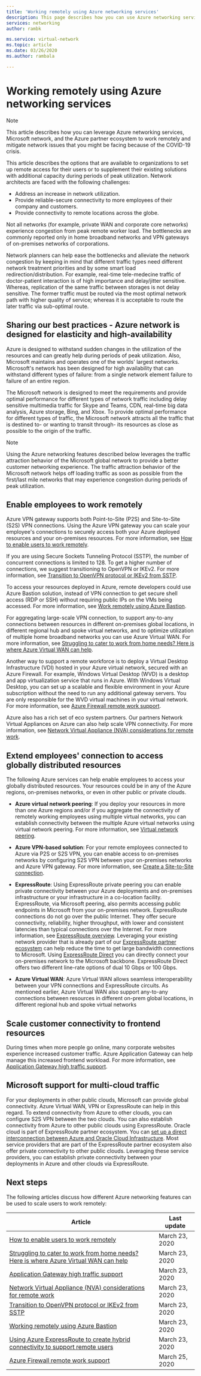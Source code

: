 ```yaml
---
title: 'Working remotely using Azure networking services'
description: This page describes how you can use Azure networking services that are available to enable working remotely and how to mitigate traffic issues resulting from increased number of people working remotely.
services: networking
author: rambk

ms.service: virtual-network
ms.topic: article
ms.date: 03/26/2020
ms.author: rambala

---
```


# Working remotely using Azure networking services

>[!NOTE]
> This article describes how you can leverage Azure networking services, Microsoft network, and the Azure partner ecosystem to work remotely and mitigate network issues that you might be facing because of the COVID-19 crisis.

This article describes the options that are available to organizations to set up remote access for their users or to supplement their existing solutions with additional capacity during periods of peak utilization. Network architects are faced with the following challenges:

- Address an increase in network utilization.
- Provide reliable-secure connectivity to more employees of their company and customers.
- Provide connectivity to remote locations across the globe.

Not all networks (for example, private WAN and corporate core networks) experience congestion from peak remote worker load. The bottlenecks are commonly reported only in home broadband networks and VPN gateways of on-premises networks of corporations.

Network planners can help ease the bottlenecks and alleviate the network congestion by keeping in mind that different traffic types need different network treatment priorities and by some smart load redirection/distribution. For example, real-time tele-medecine traffic of doctor-patient interaction is of high importance and delay/jitter sensitive. Whereas, replication of the same traffic between storages is not delay sensitive. The former traffic must be routed via the most optimal network path with higher quality of service; whereas it is acceptable to route the later traffic via sub-optimal route.



## Sharing our best practices - Azure network is designed for elasticity and high-availability

Azure is designed to withstand sudden changes in the utilization of the resources and can greatly help during periods of peak utilization. Also, Microsoft maintains and operates one of the worlds' largest networks. Microsoft's network has been designed for high availability that can withstand different types of failure: from a single network element failure to failure of an entire region.

The Microsoft network is designed to meet the requirements and provide optimal performance for different types of network traffic including delay sensitive multimedia traffic for Skype and Teams, CDN, real-time big data analysis, Azure storage, Bing, and Xbox. To provide optimal performance for different types of traffic, the Microsoft network attracts all the traffic that is destined to- or wanting to transit through- its resources as close as possible to the origin of the traffic.

>[!NOTE] 
>Using the Azure networking features described below leverages the traffic attraction behavior of the Microsoft global network to provide a better customer networking experience. The traffic attraction behavior of the Microsoft network helps off loading traffic as soon as possible from the first/last mile networks that may experience congestion during periods of peak utilization.
>

## Enable employees to work remotely

Azure VPN gateway supports both Point-to-Site (P2S) and Site-to-Site (S2S) VPN connections. Using the Azure VPN gateway you can scale your employee's connections to securely access both your Azure deployed resources and your on-premises resources. For more information, see [How to enable users to work remotely](../vpn-gateway/work-remotely-support.md). 

If you are using Secure Sockets Tunneling Protocol (SSTP), the number of concurrent connections is limited to 128. To get a higher number of connections, we suggest transitioning to OpenVPN or IKEv2. For more information, see [Transition to OpenVPN protocol or IKEv2 from SSTP](../vpn-gateway/ikev2-openvpn-from-sstp.md
).

To access your resources deployed in Azure, remote developers could use Azure Bastion solution, instead of VPN connection to get secure shell access (RDP or SSH) without requiring public IPs on the VMs being accessed. For more information, see [Work remotely using Azure Bastion](../bastion/work-remotely-support.md).

For aggregating large-scale VPN connection, to support any-to-any connections between resources in different on-premises global locations, in different regional hub and spoke virtual networks, and to optimize utilization of multiple home broadband networks you can use Azure Virtual WAN. For more information, see [Struggling to cater to work from home needs? Here is where Azure Virtual WAN can help](../virtual-wan/work-remotely-support.md).

Another way to support a remote workforce is to deploy a Virtual Desktop Infrastructure (VDI) hosted in your Azure virtual network, secured with an Azure Firewall. For example, Windows Virtual Desktop (WVD) is a desktop and app virtualization service that runs in Azure. With Windows Virtual Desktop, you can set up a scalable and flexible environment in your Azure subscription without the need to run any additional gateway servers. You are only responsible for the WVD virtual machines in your virtual network. For more information, see [Azure Firewall remote work support](../firewall/remote-work-support.md). 

Azure also has a rich set of eco system partners. Our partners Network Virtual Appliances on Azure can also help scale VPN connectivity. For more information, see [Network Virtual Appliance (NVA) considerations for remote work](../vpn-gateway/nva-work-remotely-support.md).

## Extend employees' connection to access globally distributed resources

The following Azure services can help enable employees to access your globally distributed resources. Your resources could be in any of the Azure regions, on-premises networks, or even in other public or private clouds. 

- **Azure virtual network peering**: If you deploy your resources in more than one Azure regions and/or if you aggregate the connectivity of remotely working employees using multiple virtual networks, you can establish connectivity between the multiple Azure virtual networks using virtual network peering. For more information, see [Virtual network peering][VNet-peer].

- **Azure VPN-based solution**: For your remote employees connected to Azure via P2S or S2S VPN, you can enable access to on-premises networks by configuring S2S VPN between your on-premises networks and Azure VPN gateway. For more information, see [Create a Site-to-Site connection][S2S].

- **ExpressRoute**: Using ExpressRoute private peering you can enable private connectivity between your Azure deployments and on-premises infrastructure or your infrastructure in a co-location facility. ExpressRoute, via Microsoft peering, also permits accessing public endpoints in Microsoft from your on-premises network. ExpressRoute connections do not go over the public Internet. They offer secure connectivity, reliability, higher throughput, with lower and consistent latencies than typical connections over the Internet. For more information, see [ExpressRoute overview][ExR]. Leveraging your existing network provider that is already part of our [ExpressRoute partner ecosystem][ExR-eco] can help reduce the time to get large bandwidth connections to Microsoft.  Using [ExpressRoute Direct][ExR-D] you can directly connect your on-premises network to the Microsoft backbone. ExpressRoute Direct offers two different line-rate options of dual 10 Gbps or 100 Gbps. 

- **Azure Virtual WAN**: Azure Virtual WAN allows seamless interoperability between your VPN connections and ExpressRoute circuits. As mentioned earlier, Azure Virtual WAN also support any-to-any connections between resources in different on-prem global locations, in different regional hub and spoke virtual networks

## Scale customer connectivity to frontend resources

During times when more people go online, many corporate websites experience increased customer traffic. Azure Application Gateway can help manage this increased frontend workload. For more information, see [Application Gateway high traffic support](../application-gateway/high-traffic-support.md).

## Microsoft support for multi-cloud traffic

For your deployments in other public clouds, Microsoft can provide global connectivity. Azure Virtual WAN, VPN or ExpressRoute can help in this regard. To extend connectivity from Azure to other clouds, you can configure S2S VPN between the two clouds. You can also establish connectivity from Azure to other public clouds using ExpressRoute. Oracle cloud is part of ExpressRoute partner ecosystem. You can [set up a direct interconnection between Azure and Oracle Cloud Infrastructure][Az-OCI]. Most service providers that are part of the ExpressRoute partner ecosystem also offer private connectivity to other public clouds. Leveraging these service providers, you can establish private connectivity between your deployments in Azure and other clouds via ExpressRoute.

## Next steps

The following articles discuss how different Azure networking features can be used to scale users to work remotely:

| **Article** | **Last update** |
| --- | --- |
| [How to enable users to work remotely](../vpn-gateway/work-remotely-support.md) | March 23, 2020 |
| [Struggling to cater to work from home needs? Here is where Azure Virtual WAN can help](../virtual-wan/work-remotely-support.md) | March 23, 2020 |
| [Application Gateway high traffic support](../application-gateway/high-traffic-support.md) | March 23, 2020 |
| [Network Virtual Appliance (NVA) considerations for remote work](../vpn-gateway/nva-work-remotely-support.md)| March 23, 2020 |
| [Transition to OpenVPN protocol or IKEv2 from SSTP](https://go.microsoft.com/fwlink/?linkid=2124112) | March 23, 2020 |
| [Working remotely using Azure Bastion](../bastion/work-remotely-support.md) | March 23, 2020 |
| [Using Azure ExpressRoute to create hybrid connectivity to support remote users](../expressroute/work-remotely-support.md) | March 23, 2020 |
| [Azure Firewall remote work support](../firewall/remote-work-support.md)|March 25, 2020|

<!--Link References-->
[VNet-peer]: https://docs.microsoft.com/azure/virtual-network/virtual-network-peering-overview
[S2S]: https://docs.microsoft.com/azure/vpn-gateway/vpn-gateway-howto-site-to-site-resource-manager-portal
[ExR]: https://docs.microsoft.com/azure/expressroute/expressroute-introduction
[ExR-eco]: https://docs.microsoft.com/azure/expressroute/expressroute-locations
[ExR-D]: https://docs.microsoft.com/azure/expressroute/expressroute-erdirect-about
[Az-OCI]: https://docs.microsoft.com/azure/virtual-machines/workloads/oracle/configure-azure-oci-networking
